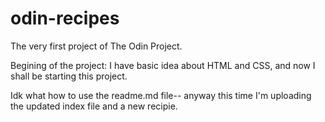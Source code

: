 # odin-recipes
The very first project of The Odin Project.

Begining of the project:
I have basic idea about HTML and CSS, and now I shall be starting this project.

Idk what how to use the readme.md file-- anyway this time I'm uploading the
updated index file and a new recipie.
